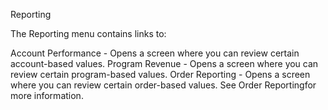 Reporting

The Reporting menu contains links to:

Account Performance - Opens a screen where you can review certain account-based values.
Program Revenue - Opens a screen where you can review certain program-based values.
Order Reporting - Opens a screen where you can review certain order-based values.
See Order Reportingfor more information.
